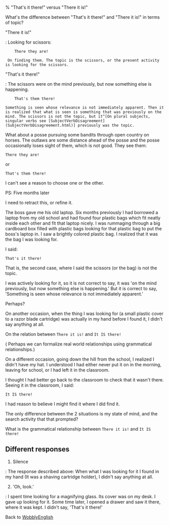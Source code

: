 % "That's it there!" versus "There it is!"

What's the difference between "That's it there!" and "There it is!" in terms of topic?

"There it is!"

:    Looking for scissors:

    	There they are!

     On finding them. The topic is the scissors, or the present activity is looking for the scissors.

"That's it there!"

:    The scissors were on the mind previously, but now something else is happening.

    	That's them there!

    Something is seen whose relevance is not immediately apparent. Then it is realized that what is seen is something that was previously on the mind. The scissors is not the topic, but it^[On plural subjects, singular verbs see [SubjectVerbDisagreement](SubjectVerbDisagreement.html)] previously was the topic.

What about a posse pursuing some bandits through open country on horses. The outlaws are some distance ahead of the posse and the posse occasionally loses sight of them, which is not good. They see them:

	There they are!

or

	That's them there!

I can't see a reason to choose one or the other.

PS: Five months later

I need to retract this, or refine it.

The boss gave me his old laptop. Six months previously I had borrowed a laptop from my old school and had found four plastic bags which fit neatly inside each other and fit that laptop nicely.
I was rummaging through a big cardboard box filled with plastic bags looking for that plastic bag to put the boss's laptop in. I saw a brightly colored plastic bag. I realized that it was the bag I was looking for.

I said:

	That's it there!

That is, the second case, where I said the scissors (or the bag) is not the topic.

I was actively looking for it, so it is not correct to say, it was 'on the mind previously, but now something else is happening.' But it is correct to say, 'Something is seen whose relevance is not immediately apparent.'

Perhaps?

On another occasion, when the thing I was looking for (a small plastic cover to a razor blade cartridge) was actually in my hand before I found it, I didn't say anything at all.

On the relation between `There it is!` and `It IS there!`

( Perhaps we can formalize real world relationships using grammatical relationships.)

On a different occasion, going down the hill from the school, I realized I didn't have my hat. I understood I had either never put it on in the morning, leaving for school, or I had left it in the classroom.

I thought I had better go back to the classroom to check that it wasn't there. Seeing it in the classroom, I said:

	It IS there!

I had reason to believe I might find it where I did find it. 

The only difference between the 2 situations is my state of mind, and the search activity that that prompted?

What is the grammatical relationship between `There it is!` and `It IS there!`

## Different responses

1. Silence

:	The response described above:  When what I was looking for it I found in my hand (It was a shaving cartridge holder), I didn't say anything at all.

2. 'Oh, look.'

:	I spent time looking for a magnifying glass. Its cover was on my desk. I gave up looking for it. Some time later, I opened a drawer and saw it there, where it was kept. I didn't say, 'That's it there!'

Back to [WobblyEnglish](WobblyEnglish.html)
